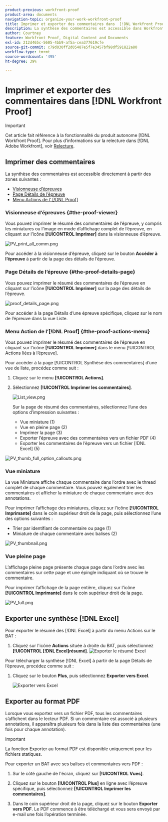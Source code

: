 ```yaml
---
product-previous: workfront-proof
product-area: documents
navigation-topic: organize-your-work-workfront-proof
title: Imprimer et exporter des commentaires dans  [!DNL Workfront Proof]
description: La synthèse des commentaires est accessible dans Workfront Proof.
author: Courtney
feature: Workfront Proof, Digital Content and Documents
exl-id: 212d465c-5605-4bb9-af5a-cea377619cfe
source-git-commit: c79d030ff2d05487e5f7e3457bf98df591822a80
workflow-type: tm+mt
source-wordcount: '495'
ht-degree: 39%

---
```


# Imprimer et exporter des commentaires dans [!DNL Workfront Proof]

<!-- Audited: 4/2025 -->

>[!IMPORTANT]
>
>Cet article fait référence à la fonctionnalité du produit autonome [!DNL Workfront Proof]. Pour plus d’informations sur la relecture dans [!DNL Adobe Workfront], voir [Relecture](../../../review-and-approve-work/proofing/proofing.md).

## Imprimer des commentaires

La synthèse des commentaires est accessible directement à partir des zones suivantes :

* [Visionneuse d’épreuves](#the-proof-viewer)
* [Page Détails de l’épreuve](#the-proof-details-page)
* [Menu Actions de l’ [!DNL Proof] ](#the-proof-actions-menu)

### Visionneuse d’épreuves {#the-proof-viewer}

Vous pouvez imprimer le résumé des commentaires de l’épreuve, y compris les miniatures ou l’image en mode d’affichage complet de l’épreuve, en cliquant sur l’icône **[!UICONTROL Imprimer]** dans la visionneuse d’épreuve.

![PV_print_all_comm.png](assets/pv-print-all-comm-350x158.png)

Pour accéder à la visionneuse d’épreuve, cliquez sur le bouton **Accéder à l’épreuve** à partir de la page des détails de l’épreuve.

### Page Détails de l’épreuve {#the-proof-details-page}

Vous pouvez imprimer le résumé des commentaires de l’épreuve en cliquant sur l’icône **[!UICONTROL Imprimer]** sur la page des détails de l’épreuve.

![proof_details_page.png](assets/proof-details-page-350x231.png)

Pour accéder à la page Détails d’une épreuve spécifique, cliquez sur le nom de l’épreuve dans la vue Liste.

### Menu Action de l’[!DNL Proof] {#the-proof-actions-menu}

Vous pouvez imprimer le résumé des commentaires de l’épreuve en cliquant sur l’icône **[!UICONTROL Imprimer]** dans le menu [!UICONTROL Actions liées à l’épreuve].

Pour accéder à la page [!UICONTROL Synthèse des commentaires] d’une vue de liste, procédez comme suit :

1. Cliquez sur le menu **[!UICONTROL Actions]**.
1. Sélectionnez **[!UICONTROL Imprimer les commentaires]**.

   ![List_view.png](assets/list-view-350x155.png)

   Sur la page de résumé des commentaires, sélectionnez l’une des options d’impression suivantes :

   * Vue miniature (1)
   * Vue en pleine page (2)
   * Imprimer la page (3)
   * Exporter l’épreuve avec des commentaires vers un fichier PDF (4)
   * Exporter les commentaires de l’épreuve vers un fichier [!DNL Excel] (5)

![PV_thumb_full_option_callouts.png](assets/pv-thumb-full-option-callouts-350x154.png)

### Vue miniature

La vue Miniature affiche chaque commentaire dans l’ordre avec le thread complet de chaque commentaire. Vous pouvez également trier les commentaires et afficher la miniature de chaque commentaire avec des annotations.

Pour imprimer l’affichage des miniatures, cliquez sur l’icône **[!UICONTROL Imprimante]** dans le coin supérieur droit de la page, puis sélectionnez l’une des options suivantes :

* Trier par identifiant de commentaire ou page (1)
* Miniature de chaque commentaire avec balises (2)

![PV_thumbnail.png](assets/pv-thumbnail-350x290.png)

### Vue pleine page

L’affichage pleine page présente chaque page dans l’ordre avec les commentaires sur cette page et une épingle indiquant où se trouve le commentaire.

Pour imprimer l’affichage de la page entière, cliquez sur l’icône **[!UICONTROL Imprimante]** dans le coin supérieur droit de la page.

![PV_full.png](assets/pv-full-350x347.png)

## Exporter une synthèse [!DNL Excel]

Pour exporter le résumé des [!DNL Excel] à partir du menu Actions sur le BAT :

1. Cliquez sur l&#39;icône **Actions** située à droite du BAT, puis sélectionnez **[!UICONTROL [!DNL Excel]résumé]**.
   ![Exporter le résumé Excel](assets/excel-summary-option.png)

Pour télécharger la synthèse [!DNL Excel] à partir de la page Détails de l’épreuve, procédez comme suit :

1. Cliquez sur le bouton **Plus**, puis sélectionnez **Exporter vers Excel**.

   ![ Exporter vers Excel ](assets/export-to-excel.png)

## Exporter au format PDF

Lorsque vous exportez vers un fichier PDF, tous les commentaires s’affichent dans le lecteur PDF. Si un commentaire est associé à plusieurs annotations, il apparaîtra plusieurs fois dans la liste des commentaires (une fois pour chaque annotation).

>[!IMPORTANT]
>
>La fonction Exporter au format PDF est disponible uniquement pour les fichiers statiques.

Pour exporter un BAT avec ses balises et commentaires vers PDF :

1. Sur le côté gauche de l&#39;écran, cliquez sur **[!UICONTROL Vues]**.
1. Cliquez sur le bouton **[!UICONTROL Plus]** en ligne avec l’épreuve spécifique, puis sélectionnez **[!UICONTROL Imprimer les commentaires]**.

1. Dans le coin supérieur droit de la page, cliquez sur le bouton **Exporter vers PDF**. Le PDF commence à être téléchargé et vous sera envoyé par e-mail une fois l’opération terminée.
